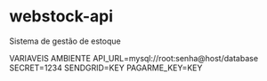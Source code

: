 # webstock-api
Sistema de gestão de estoque


VARIAVEIS AMBIENTE
API_URL=mysql://root:senha@host/database
SECRET=1234
SENDGRID=KEY
PAGARME_KEY=KEY
